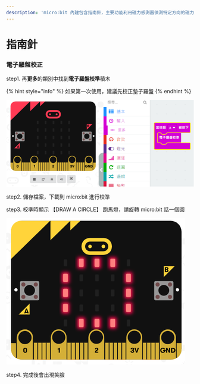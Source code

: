 ```yaml
---
description: 'micro:bit 內建包含指南針，主要功能利用磁力感測器偵測特定方向的磁力感應值'
---
```


# 指南針

### 電子羅盤校正

step1. 再**更多**的類別中找到**電子羅盤校準**積木

{% hint style="info" %}
如果第一次使用，建議先校正墊子羅盤
{% endhint %}

![](.gitbook/assets/image%20%2820%29.png)

step2. 儲存檔案，下載到 micro:bit 進行校準

step3. 校準時顯示 【DRAW A CIRCLE】 跑馬燈，請旋轉 micro:bit 話一個圓

![](.gitbook/assets/image%20%2825%29.png)

step4. 完成後會出現笑臉

